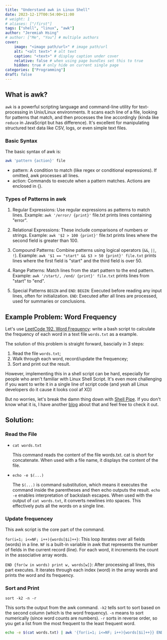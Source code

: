 ```yaml
---
title: "Understand awk in Linux Shell"
date: 2023-12-17T00:54:00+11:00
# weight: 1
# aliases: ["/first"]
tags: ["shell", "linux", "awk"]
author: "Jeremiah Hsing"
# author: ["Me", "You"] # multiple authors
cover:
    image: "<image path/url>" # image path/url
    alt: "<alt text>" # alt text
    caption: "<text>" # display caption under cover
    relative: false # when using page bundles set this to true
    hidden: true # only hide on current single page
categories: ["Programming"]
draft: false
---
```


## What is awk?

`awk` is a powerful scripting language and command-line utility for text-processing in Unix/Linux environments. It scans each line of a file, looking for patterns that match, and then processes the line accordingly (kinda like `reduce` in JavaScript but has difference). It's excellent for manipulating structured text data like CSV, logs, or even simple text files.

### Basic Syntax
The basic syntax of awk is:
```bash
awk 'pattern {action}' file
```
- pattern: A condition to match (like regex or conditional expressions). If omitted, awk processes all lines.
- action: Commands to execute when a pattern matches. Actions are enclosed in {}.

### Types of Patterns in awk
1. Regular Expressions: Use regular expressions as patterns to match lines.
Example: `awk '/error/ {print}'` file.txt prints lines containing "error".

2. Relational Expressions: These include comparisons of numbers or strings.
Example: `awk '$2 > 100 {print}'` file.txt prints lines where the second field is greater than 100.

3. Compound Patterns: Combine patterns using logical operators (`&&`, `||`, `!`).
Example: `awk '$1 == "start" && $3 > 50 {print}' file.txt` prints lines where the first field is "start" and the third field is over 50.

4. Range Patterns: Match lines from the start pattern to the end pattern.
Example: `awk '/start/, /end/ {print}' file.txt` prints lines from "start" to "end".

5. Special Patterns `BEGIN` and `END`:
`BEGIN`: Executed before reading any input lines, often for initialization.
`END`: Executed after all lines are processed, used for summaries or conclusions.

## Example Problem: Word Frequency

Let's use [LeetCode 192. Word Frequency](https://leetcode.com/problems/word-frequency/description/): write a bash script to calculate the frequency of each word in a text file `words.txt` as a example.

The solution of this problem is straight forward, bascially in 3 steps: 
1. Read the file `words.txt`;
2. Walk through each word, record/update the frequencey;
3. Sort and print out the result.

However, implementing this in a shell script can be hard, especially for people who aren't familiar with Linux Shell Script. It's even more challenging if you want to write it in a single line of script code (and yeah all Linux developers do it cause it looks cool af XD)

But no worries, let's break the damn thing down with [Shell Pipe](/blog/posts/bash_pipe/). If you don't know what it is, I have another [blog](/blog/posts/bash_pipe/) about that and feel free to check it out.


## Solution:

### Read the File

- `cat words.txt`

   This command reads the content of the file words.txt.
   cat is short for concatenate. When used with a file name, it displays the content of the file.

- `echo -e $(...)`

   The `$(...)` is command substitution, which means it executes the command inside the parentheses and then echo outputs the result.
   `echo -e` enables interpretation of backslash escapes. When used with the output of `cat words.txt`, it converts newlines into spaces. This effectively puts all the words on a single line.

### Update frequencey

This awk script is the core part of the command.

`for(i=1; i<=NF; i++){words[$i]++}`: This loop iterates over all fields (words) in a line. `NF` is a built-in variable in awk that represents the number of fields in the current record (line). For each word, it increments the count in the associative array words.

`END {for(w in words) print w, words[w]}`: After processing all lines, this part executes. It iterates through each index (word) in the array words and prints the word and its frequency.

### Sort and Print

`sort -k2 -n -r`

This sorts the output from the awk command.
`-k2` tells sort to sort based on the second column (which is the word frequency).
`-n` means to sort numerically (since word counts are numbers).
`-r` sorts in reverse order, so you get a list from the most frequent to the least frequent word.


```bash
echo -e $(cat words.txt) | awk '{for(i=1; i<=NF; i++){words[$i]++}} END {for(w in words) print w, words[w]}' | sort -k2 -n -r
```